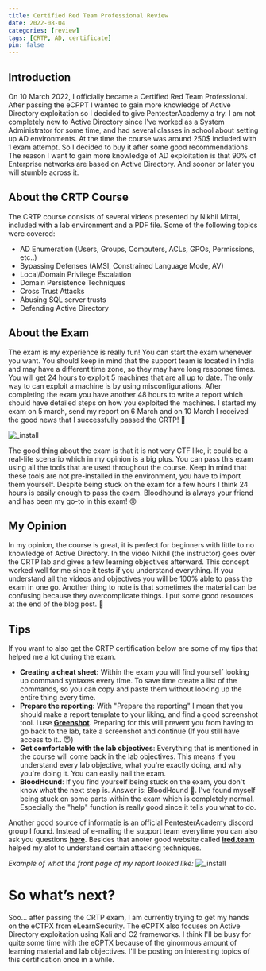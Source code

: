 ```yaml
---
title: Certified Red Team Professional Review
date: 2022-08-04
categories: [review]
tags: [CRTP, AD, certificate]
pin: false
---
```


## Introduction
On 10 March 2022, I officially became a Certified Red Team Professional. After passing the eCPPT I wanted to gain more knowledge of Active Directory exploitation so I decided to give PentesterAcademy a try. I am not completely new to Active Directory since I've worked as a System Administrator for some time, and had several classes in school about setting up AD environments. At the time the course was around 250$ included with 1 exam attempt. So I decided to buy it after some good recommendations. The reason I want to gain more knowledge of AD exploitation is that 90% of Enterprise networks are based on Active Directory. And sooner or later you will stumble across it.

## About the CRTP Course
The CRTP course consists of several videos presented by Nikhil Mittal, included with a lab environment and a PDF file. Some of the following topics were covered:
- AD Enumeration (Users, Groups, Computers, ACLs, GPOs, Permissions, etc..)
- Bypassing Defenses (AMSI, Constrained Language Mode, AV)
- Local/Domain Privilege Escalation
- Domain Persistence Techniques
- Cross Trust Attacks
- Abusing SQL server trusts
- Defending Active Directory

## About the Exam
The exam is my experience is really fun! You can start the exam whenever you want. You should keep in mind that the support team is located in India and may have a different time zone, so they may have long response times. You will get 24 hours to exploit 5 machines that are all up to date. The only way to can exploit a machine is by using misconfigurations. After completing the exam you have another 48 hours to write a report which should have detailed steps on how you exploited the machines. I started my exam on 5 march, send my report on 6 March and on 10 March I received the good news that I successfully passed the CRTP! 🎉

![_install](/assets/img/CRTP-review/crtp.png)

The good thing about the exam is that it is not very CTF like, it could be a real-life scenario which in my opinion is a big plus. You can pass this exam using all the tools that are used throughout the course. Keep in mind that these tools are not pre-installed in the environment, you have to import them yourself. Despite being stuck on the exam for a few hours I think 24 hours is easily enough to pass the exam. Bloodhound is always your friend and has been my go-to in this exam! 🙃

## My Opinion
In my opinion, the course is great, it is perfect for beginners with little to no knowledge of Active Directory. In the video Nikhil (the instructor) goes over the CRTP lab and gives a few learning objectives afterward. This concept worked well for me since it tests if you understand everything. If you understand all the videos and objectives you will be 100% able to pass the exam in one go. Another thing to note is that sometimes the material can be confusing because they overcomplicate things. I put some good resources at the end of the blog post. 👀

## Tips
If you want to also get the CRTP certification below are some of my tips that helped me a lot during the exam.

- **Creating a cheat sheet:** Within the exam you will find yourself looking up command syntaxes every time. To save time create a list of the commands, so you can copy and paste them without looking up the entire thing every time.
- **Prepare the reporting:** With "Prepare the reporting" I mean that you should make a report template to your liking, and find a good screenshot tool. I use [**Greenshot**](https://getgreenshot.org/). Preparing for this will prevent you from having to go back to the lab, take a screenshot and continue (If you still have access to it.. 😇)
- **Get comfortable with the lab objectives**: Everything that is mentioned in the course will come back in the lab objectives. This means if you understand every lab objective, what you're exactly doing, and why you're doing it. You can easily nail the exam.
- **BloodHound**: If you find yourself being stuck on the exam, you don't know what the next step is. Answer is: BloodHound 💓. I've found myself being stuck on some parts within the exam which is completely normal. Especially the "help" function is really good since it tells you what to do.

Another good source of informatie is an official PentesterAcademy discord group I found. Instead of e-mailing the support team everytime you can also ask you questions [**here**](https://discord.gg/w5HHwDcfeZ). Besides that anoter good website called [**ired.team**](https://www.ired.team/) helped my alot to understand certain attacking techniques.

*Example of what the front page of my report looked like:*
![_install](/assets/img/CRTP-review/rapport.png)

# So what’s next?
Soo... after passing the CRTP exam, I am currently trying to get my hands on the eCTPX from eLearnSecurity. The eCPTX also focuses on Active Directory exploitation using Kali and C2 frameworks. I think I'll be busy for quite some time with the eCPTX because of the ginormous amount of learning material and lab objectives. I'll be posting on interesting topics of this certification once in a while.

